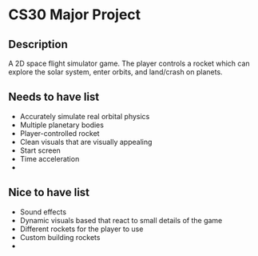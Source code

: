 # CS30 Major Project

## Description
A 2D space flight simulator game. The player controls a rocket which can explore the solar system, enter orbits, and land/crash on planets.

## Needs to have list
- Accurately simulate real orbital physics
- Multiple planetary bodies
- Player-controlled rocket
- Clean visuals that are visually appealing
- Start screen
- Time acceleration
- 

## Nice  to have list
- Sound effects
- Dynamic visuals based that react to small details of the game
- Different rockets for the player to use
- Custom building rockets
- 
